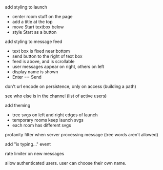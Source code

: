 add styling to launch
* center room stuff on the page
* add a title at the top
* move Start textbox below
* style Start as a button

add styling to message feed
* text box is fixed near bottom
* send button to the right of text box
* feed is above, and is scrollable
* user messages appear on right, others on left
* display name is shown
* Enter == Send

don't url encode on persistence, only on access (building a path)

see who else is in the channel (list of active users)

add theming
* tree svgs on left and right edges of launch
* temporary rooms keep launch svgs
* each room has different svgs

profanity filter when server processing message (tree words aren't allowed)

add "is typing..." event

rate limiter on new messages

allow authenticated users. user can choose their own name.

